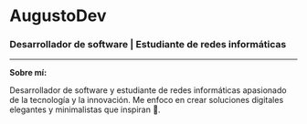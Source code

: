 # AugustoDev
### Desarrollador de software | Estudiante de redes informáticas 

<hr>

**Sobre mí:**

Desarrollador de software y estudiante de redes informáticas apasionado de la tecnología y la innovación. Me enfoco en crear soluciones digitales elegantes y minimalistas que inspiran 🌟.

